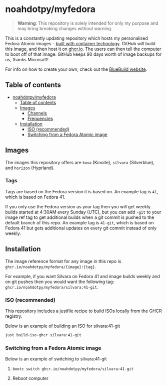 # noahdotpy/myfedora

> **Warning**: This repository is solely intended for only my purpose and may bring breaking changes without warning.

This is a constantly updating repository which hosts my personalised Fedora Atomic images - [built with container technology](https://containers.github.io/bootable/).
GitHub will build this image, and then host it on [ghcr.io](https://github.com/features/packages).
The users can then tell the computer to boot off of that image.
GitHub keeps 90 days worth of image backups for us, thanks Microsoft!

For info on how to create your own, check out the [BlueBuild website](https://blue-build.org).

## Table of contents

- [noahdotpy/myfedora](#noahdotpymyfedora)
  - [Table of contents](#table-of-contents)
  - [Images](#images)
    - [Channels](#channels)
    - [Frequencies](#frequencies)
  - [Installation](#installation)
    - [ISO (recommended)](#iso-recommended)
    - [Switching from a Fedora Atomic image](#switching-from-a-fedora-atomic-image)

## Images

The images this repository offers are `kova` (Kinoite), `silvara` (Silverblue), and `horizon` (Hyprland).

### Tags

Tags are based on the Fedora version it is based on. An example tag is `41`,
which is based on Fedora 41.

If you only use the Fedora version as your tag then you will get weekly builds
started at 4:30AM every Sunday (UTC), but you can add `-git` to your image ref
tag to get additional builds when a git commit is pushed to the default branch
of this repo. An example tag is `41-git`, which is based on Fedora 41 but gets
additional updates on every git commit instead of only weekly.

## Installation

The image reference format for any image in this repo is `ghcr.io/noahdotpy/myfedora/{image}:{tag}`.

For example, if you want Silvara on Fedora 41 and image builds weekly and on git
pushes then you would want the following tag:
`ghcr.io/noahdotpy/myfedora/silvara:41-git`.

### ISO (recommended)

This repository includes a justfile recipe to build ISOs locally from the GHCR registry.

Below is an example of building an ISO for silvara:41-git

```bash
just build-iso-ghcr silvara:41-git
```

### Switching from a Fedora Atomic image

Below is an example of switching to silvara:41-git

1. `bootc switch ghcr.io/noahdotpy/myfedora/silvara:41-git`

2. Reboot computer
